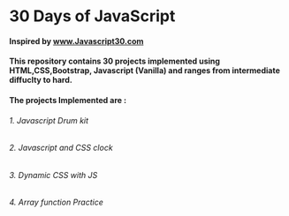 # 30 Days of JavaScript

#### Inspired by www.Javascript30.com

#### This repository contains 30 projects implemented using HTML,CSS,Bootstrap, Javascript (Vanilla) and ranges from intermediate diffuclty to hard.

#### The projects Implemented are :
 
###### 1. Javascript Drum kit
###### 2. Javascript and CSS clock
###### 3. Dynamic CSS with JS
###### 4. Array function Practice